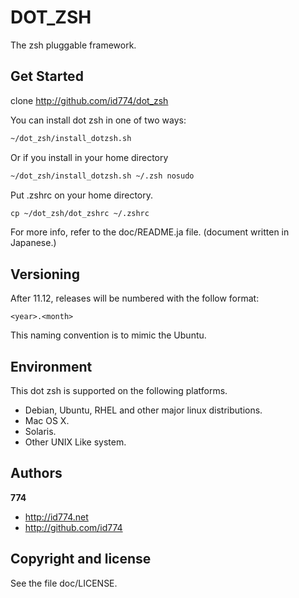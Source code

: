 DOT_ZSH
=======

The zsh pluggable framework.


Get Started
-----------

clone http://github.com/id774/dot_zsh

You can install dot zsh in one of two ways:

``` html
~/dot_zsh/install_dotzsh.sh
```

Or if you install in your home directory

``` html
~/dot_zsh/install_dotzsh.sh ~/.zsh nosudo
```

Put .zshrc on your home directory.

``` html
cp ~/dot_zsh/dot_zshrc ~/.zshrc
```

For more info, refer to the doc/README.ja file.
(document written in Japanese.)


Versioning
----------

After 11.12, releases will be numbered with the follow format:

`<year>.<month>`

This naming convention is to mimic the Ubuntu.


Environment
-----------

This dot zsh is supported on the following platforms.

+ Debian, Ubuntu, RHEL and other major linux distributions.
+ Mac OS X.
+ Solaris.
+ Other UNIX Like system.


Authors
-------

**774**

+ http://id774.net
+ http://github.com/id774


Copyright and license
---------------------

See the file doc/LICENSE.



